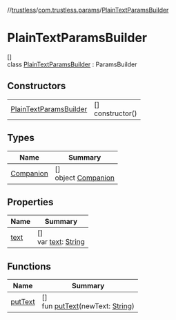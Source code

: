 //[trustless](../../../index.md)/[com.trustless.params](../index.md)/[PlainTextParamsBuilder](index.md)

# PlainTextParamsBuilder

[]\
class [PlainTextParamsBuilder](index.md) : ParamsBuilder

## Constructors

| | |
|---|---|
| [PlainTextParamsBuilder](-plain-text-params-builder.md) | []<br>constructor() |

## Types

| Name | Summary |
|---|---|
| [Companion](-companion/index.md) | []<br>object [Companion](-companion/index.md) |

## Properties

| Name | Summary |
|---|---|
| [text](text.md) | []<br>var [text](text.md): [String](https://kotlinlang.org/api/latest/jvm/stdlib/kotlin/-string/index.html) |

## Functions

| Name | Summary |
|---|---|
| [putText](put-text.md) | []<br>fun [putText](put-text.md)(newText: [String](https://kotlinlang.org/api/latest/jvm/stdlib/kotlin/-string/index.html)) |
